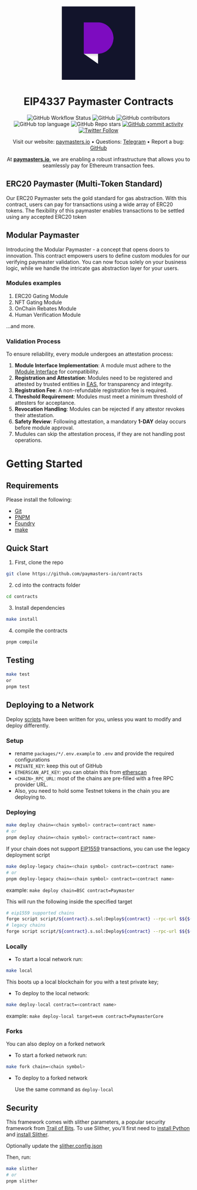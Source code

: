 <p align="center">
    <img src="./img/logo_normal.jpg" height="200">
</p>
<div align="center">
  <h1 align="center">
  EIP4337 Paymaster Contracts
  </h1>
</div>

<div align="center">

![GitHub Workflow Status](https://img.shields.io/github/actions/workflow/status/paymasters-io/contracts/test.yml)
![GitHub](https://img.shields.io/github/license/paymasters-io/contracts?logo=github)
![GitHub contributors](https://img.shields.io/github/contributors/paymasters-io/contracts?logo=github)
![GitHub top language](https://img.shields.io/github/languages/top/paymasters-io/contracts)
![GitHub Repo stars](https://img.shields.io/github/stars/paymasters-io/contracts?style=social)
[![GitHub commit activity](https://img.shields.io/github/commit-activity/y/paymasters-io/contracts?logo=github)](https://github.com/paymasters-io/contracts/commits/master)
[![Twitter Follow](https://img.shields.io/twitter/follow/paymasters_io?style=social)](https://twitter.com/paymasters_io)

Visit our website: [paymasters.io](https://paymasters.io) • Questions: [Telegram](https://t.me/paymasters_io) • Report a bug: [GitHub](https://github.com/paymasters-io/contracts/issues/new?assignees=&labels=bug&template=01_BUG_REPORT.md&title=bug%3A+)

At **[paymasters.io](https://paymasters.io)**, we are enabling a robust infrastructure that allows you to seamlessly pay for Ethereum transaction fees.
</div>

## ERC20 Paymaster (Multi-Token Standard)

Our ERC20 Paymaster sets the gold standard for gas abstraction. With this contract, users can pay for transactions using a wide array of ERC20 tokens. The flexibility of this paymaster enables transactions to be settled using any accepted ERC20 token

## Modular Paymaster

Introducing the Modular Paymaster - a concept that opens doors to innovation. This contract empowers users to define custom modules for our verifying paymaster validation. You can now focus solely on your business logic, while we handle the intricate gas abstraction layer for your users.

### Modules examples

1. ERC20 Gating Module
2. NFT Gating Module
3. OnChain Rebates Module
4. Human Verification Module

...and more.

### Validation Process

To ensure reliability, every module undergoes an attestation process:

1. **Module Interface Implementation**: A module must adhere to the [IModule Interface](./src/interfaces/IModule.sol) for compatibility.
2. **Registration and Attestation**: Modules need to be registered and attested by trusted entities in [EAS](https://easscan.org/), for transparency and integrity.
3. **Registration Fee**: A non-refundable registration fee is required.
4. **Threshold Requirement**: Modules must meet a minimum threshold of attesters for acceptance.
5. **Revocation Handling**: Modules can be rejected if any attestor revokes their attestation.
6. **Safety Review**: Following attestation, a mandatory **1-DAY** delay occurs before module approval.
7. Mudules can skip the attestation process, if they are not handling post operations.

# Getting Started

## Requirements

Please install the following:

- [Git](https://git-scm.com/book/en/v2/Getting-Started-Installing-Git)  
- [PNPM](https://pnpm.io/installation)
- [Foundry](https://github.com/gakonst/foundry)
- [make](https://askubuntu.com/questions/161104/how-do-i-install-make)

## Quick Start

1. First, clone the repo

  ```sh
  git clone https://github.com/paymasters-io/contracts
  ```

2. cd into the contracts folder

  ```sh
  cd contracts
  ```

3. Install dependencies

  ```sh
  make install 
  ```

4. compile the contracts

  ```sh
  pnpm compile
  ```

## Testing

```sh
make test
or 
pnpm test
```

## Deploying to a Network

Deploy [scripts](https://book.getfoundry.sh/tutorials/solidity-scripting.html) have been written for you, unless you want to modify and deploy differently.

### Setup

- rename `packages/*/.env.example` to `.env` and provide the required configurations
- `PRIVATE_KEY`: keep this out of GitHub
- `ETHERSCAN_API_KEY`: you can obtain this from [etherscan](https://etherscan.io)
- `<CHAIN>_RPC_URL`: most of the chains are pre-filled with a free RPC provider URL.
- Also, you need to hold some Testnet tokens in the chain you are deploying to.

### Deploying

```sh
make deploy chain=<chain symbol> contract=<contract name>
# or 
pnpm deploy chain=<chain symbol> contract=<contract name>
```

If your chain does not support [EIP1559](https://eips.ethereum.org/EIPS/eip-1559) transactions, you can use the legacy deployment script

```sh
make deploy-legacy chain=<chain symbol> contract=<contract name>
# or
pnpm deploy-legacy chain=<chain symbol> contract=<contract name>
```

example: `make deploy chain=BSC contract=Paymaster`

This will run the following inside the specified target

```sh
# eip1559 supported chains
forge script script/${contract}.s.sol:Deploy${contract} --rpc-url $${$(CHAIN)_RPC_URL}  --private-key ${PRIVATE_KEY} --broadcast --verify --etherscan-api-key ${ETHERSCAN_API_KEY}  -vv
# legacy chains
forge script script/${contract}.s.sol:Deploy${contract} --rpc-url $${$(CHAIN)_RPC_URL}  --private-key ${PRIVATE_KEY} --broadcast --legacy  -vv
```

### Locally

- To start a local network run:

```sh
make local
```

This boots up a local blockchain for you with a test private key;

- To deploy to the local network:

```sh
make deploy-local contract=<contract name>
```

example: `make deploy-local target=evm contract=PaymasterCore`

### Forks

You can also deploy on a forked network

- To start a forked network run:

```sh
make fork chain=<chain symbol>
```

- To deploy to a forked network
  
  Use the same command as `deploy-local`

## Security

This framework comes with slither parameters, a popular security framework from [Trail of Bits](https://www.trailofbits.com/). To use Slither, you'll first need to [install Python](https://www.python.org/downloads/) and [install Slither](https://github.com/crytic/slither#how-to-install).

Optionally update the [slither.config.json](./packages/evm/slither.config.json)

Then, run:

```sh
make slither
# or
pnpm slither
```
